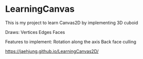 # LearningCanvas

This is my project to learn Canvas2D by implementing 3D cuboid

Draws:
Vertices
Edges
Faces

Features to implement:
Rotation along the axis
Back face culling

https://jaehjung.github.io/LearningCanvas2D/
